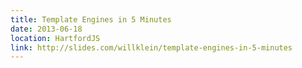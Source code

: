 ```yaml
---
title: Template Engines in 5 Minutes
date: 2013-06-18
location: HartfordJS
link: http://slides.com/willklein/template-engines-in-5-minutes
---
```

